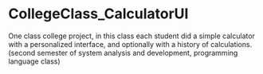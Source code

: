 # CollegeClass_CalculatorUI
One class college project, in this class each student did a simple calculator with a personalized interface, and optionally with a history of calculations. (second semester of system analysis and development, programming language class)
